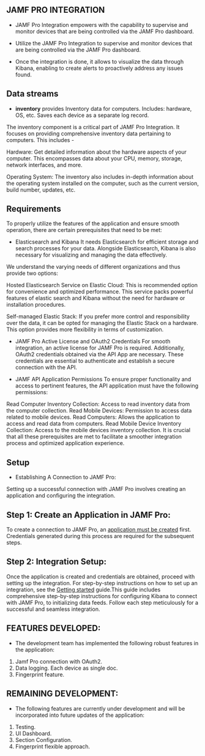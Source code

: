                             
## JAMF PRO INTEGRATION

- JAMF Pro Integration empowers with the capability to supervise and monitor devices that are being controlled via the JAMF Pro dashboard.

- Utilize the JAMF Pro Integration to supervise and monitor devices that are being controlled via the JAMF Pro dashboard.

- Once the integration is done, it allows to visualize the data through Kibana, enabling to create alerts to proactively address any issues found.

## Data streams

 * __inventory__ provides Inventory data for computers. Includes: hardware, OS, etc. Saves each device as a separate log record.

 The inventory component is a critical part of JAMF Pro Integration. It focuses on providing comprehensive inventory data pertaining to computers. This includes -

Hardware: Get detailed information about the hardware aspects of your computer. This encompasses data about your CPU, memory, storage, network interfaces, and more.

Operating System: The inventory also includes in-depth information about the operating system installed on the computer, such as the current version, build number, updates, etc.

## Requirements

To properly utilize the features of the application and ensure smooth operation, there are certain prerequisites that need to be met:

- Elasticsearch and Kibana
It needs Elasticsearch for efficient storage and search processes for your data. Alongside Elasticsearch, Kibana is also necessary for visualizing and managing the data effectively.

We understand the varying needs of different organizations and thus provide two options:

Hosted Elasticsearch Service on Elastic Cloud: This is recommended option for convenience and optimized performance. This service packs powerful features of elastic search and Kibana without the need for hardware or installation procedures.

Self-managed Elastic Stack: If you prefer more control and responsibility over the data, it can be opted for managing the Elastic Stack on a hardware. This option provides more flexibility in terms of customization.

- JAMF Pro Active License and OAuth2 Credentials
For smooth integration, an active license for JAMF Pro is required. Additionally, OAuth2 credentials obtained via the API App are necessary. These credentials are essential to authenticate and establish a secure connection with the API.

- JAMF API Application Permissions
To ensure proper functionality and access to pertinent features, the API application must have the following permissions:

Read Computer Inventory Collection: Access to read inventory data from the computer collection.
Read Mobile Devices: Permission to access data related to mobile devices.
Read Computers: Allows the application to access and read data from computers.
Read Mobile Device Inventory Collection: Access to the mobile devices inventory collection.
It is crucial that all these prerequisites are met to facilitate a smoother integration process and optimized application experience.

## Setup

- Establishing A Connection to JAMF Pro:

Setting up a successful connection with JAMF Pro involves creating an application and configuring the integration.

## Step 1: Create an Application in JAMF Pro:

To create a connection to JAMF Pro, an [application must be created](https://learn.jamf.com/en-US/bundle/jamf-pro-documentation-current/page/API_Roles_and_Clients.html) first. Credentials generated during this process are required for the subsequent steps.

## Step 2: Integration Setup:

Once the application is created and credentials are obtained, proceed with setting up the integration. For step-by-step instructions on how to set up an integration, see the
[Getting started](https://www.elastic.co/guide/en/welcome-to-elastic/current/getting-started-observability.html) guide.This guide includes comprehensive step-by-step instructions for configuring Kibana to connect with JAMF Pro, to initializing data feeds. Follow each step meticulously for a successful and seamless integration.

## FEATURES DEVELOPED:

- The development team has implemented the following robust features in the application:

1. Jamf Pro connection with  OAuth2.
2. Data logging. Each device as single doc.
3. Fingerprint feature.

## REMAINING DEVELOPMENT:

- The following features are currently under development and will be incorporated into future updates of the application:

1. Testing.
2. UI Dashboard.
3. Section Configuration.
4. Fingerprint flexible approach.
